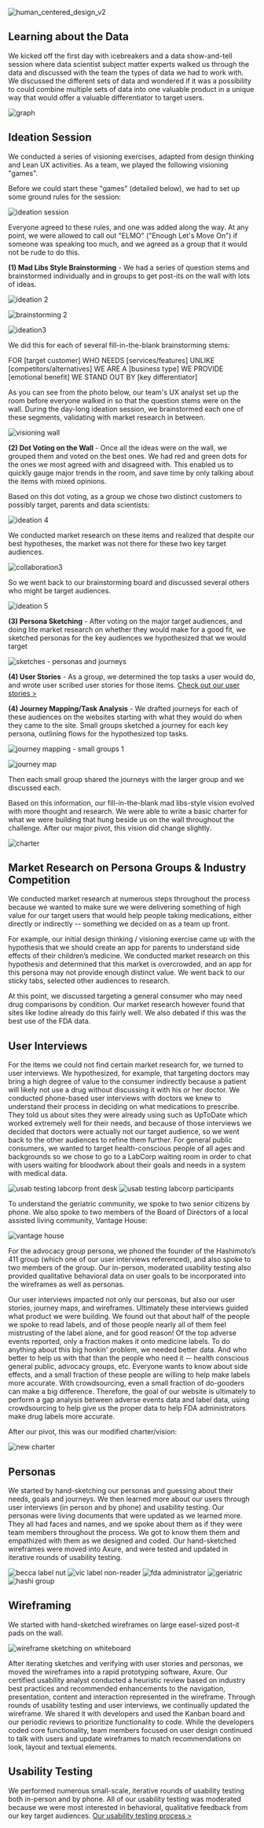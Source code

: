![human_centered_design_v2](https://cloud.githubusercontent.com/assets/13038047/8524024/756c6eac-23c6-11e5-9319-0fc5a4a6e278.png)

## Learning about the Data
We kicked off the first day with icebreakers and a data show-and-tell session where data scientist subject matter experts walked us through the data and discussed with the team the types of data we had to work with. We discussed the different sets of data and wondered if it was a possibility to could combine multiple sets of data into one valuable product in a unique way that would offer a valuable differentiator to target users. 

![graph](https://cloud.githubusercontent.com/assets/13038047/8505206/dfd97a8e-21ad-11e5-9f78-3177b87dc6f9.JPG)

## Ideation Session
We conducted a series of visioning exercises, adapted from design thinking and Lean UX activities. As a team, we played the following visioning "games".

Before we could start these "games" (detailed below), we had to set up some ground rules for the session:

![ideation session](https://cloud.githubusercontent.com/assets/12210285/8508147/a4b4bf2e-2232-11e5-81b8-6aaf4450fef3.JPG)


Everyone agreed to these rules, and one was added along the way. At any point, we were allowed to call out "ELMO" ("Enough Let's Move On") if someone was speaking too much, and we agreed as a group that it would not be rude to do this. 

**(1) Mad Libs Style Brainstorming** - We had a series of question stems and brainstormed individually and in groups to get post-its on the wall with lots of ideas. 

![ideation 2](https://cloud.githubusercontent.com/assets/12210285/8508149/a4b7c7b4-2232-11e5-892a-9c81726556f4.JPG)

![brainstorming 2](https://cloud.githubusercontent.com/assets/13038047/8505233/8b0afde2-21ae-11e5-866c-7f7d9f037f03.JPG)

![ideation3](https://cloud.githubusercontent.com/assets/12210285/8508146/a4b312e6-2232-11e5-883a-7611804028cb.JPG)

We did this for each of several fill-in-the-blank brainstorming stems:

FOR [target customer]
WHO NEEDS [services/features]
UNLIKE [competitors/alternatives]
WE ARE A [business type]
WE PROVIDE [emotional benefit]
WE STAND OUT BY [key differentiator]

As you can see from the photo below, our team's UX analyst set up the room before everyone walked in so that the question stems were on the wall. During the day-long ideation session, we brainstormed each one of these segments, validating with market research in between.

![visioning wall](https://cloud.githubusercontent.com/assets/13038047/8505271/8c43fcda-21af-11e5-9e4d-dfd8700bfbcf.JPG)

**(2) Dot Voting on the Wall** - Once all the ideas were on the wall, we grouped them and voted on the best ones. We had red and green dots for the ones we most agreed with and disagreed with. This enabled us to quickly gauge major trends in the room, and save time by only talking about the items with mixed opinions.  

Based on this dot voting, as a group we chose two distinct customers to possibly target, parents and data scientists:

![ideation 4](https://cloud.githubusercontent.com/assets/12210285/8508145/a4b28088-2232-11e5-9233-1de82a6c7007.JPG)

We conducted market research on these items and realized that despite our best hypotheses, the market was not there for these two key target audiences.

![collaboration3](https://cloud.githubusercontent.com/assets/13038047/8505255/0c397b50-21af-11e5-9968-a7823556772f.JPG) 

So we went back to our brainstorming board and discussed several others who might be target audiences.

![ideation 5](https://cloud.githubusercontent.com/assets/12210285/8508148/a4b49e2c-2232-11e5-8fa6-949ab24a3013.JPG)

**(3) Persona Sketching** - After voting on the major target audiences, and doing lite market research on whether they would make for a good fit, we sketched personas for the key audiences we hypothesized that we would target

![sketches - personas and journeys](https://cloud.githubusercontent.com/assets/13038047/8505327/d15cd764-21b0-11e5-8888-719859e45a1c.JPG)

**(4) User Stories** - As a group, we determined the top tasks a user would do, and wrote user scribed user stories for those items. [Check out our user stories >](https://github.com/booz-allen-agile-delivery/ads-final/wiki/User-Stories)

**(4) Journey Mapping/Task Analysis** - We drafted journeys for each of these audiences on the websites starting with what they would do when they came to the site. Small groups sketched a journey for each key persona, outlining flows for the hypothesized top tasks. 

![journey mapping - small groups 1](https://cloud.githubusercontent.com/assets/13038047/8505343/260e22f4-21b1-11e5-9f6c-f9cd75b9bae2.JPG)

![journey map](https://cloud.githubusercontent.com/assets/12210285/8508144/a4b15794-2232-11e5-88b2-a32364c3bfe7.JPG)

Then each small group shared the journeys with the larger group and we discussed each.


Based on this information, our fill-in-the-blank mad libs-style vision evolved with more thought and research. We were able to write a basic charter for what we were building that hung beside us on the wall throughout the challenge. After our major pivot, this vision did change slightly.

![charter](https://cloud.githubusercontent.com/assets/12210285/8508200/13a6bc32-2235-11e5-8696-b471052030e7.JPG)

## Market Research on Persona Groups & Industry Competition 
We conducted market research at numerous steps throughout the process because we wanted to make sure we were delivering something of high value for our target users that would help people taking medications, either directly or indirectly -- something we decided on as a team up front.

For example, our initial design thinking / visioning exercise came up with the hypothesis that we should create an app for parents to understand side effects of their children’s medicine. We conducted market research on this hypothesis and determined that this market is overcrowded, and an app for this persona may not provide enough distinct value. We went back to our sticky tabs, selected other audiences to research. 

At this point, we discussed targeting a general consumer who may need drug comparisons by condition. Our market research however found that sites like Iodine already do this fairly well. We also debated if this was the best use of the FDA data.

## User Interviews
For the items we could not find certain market research for, we turned to user interviews. We hypothesized, for example, that targeting doctors may bring a high degree of value to the consumer indirectly because a patient will likely not use a drug without discussing it with his or her doctor.  We conducted phone-based user interviews with doctors we knew to understand their process in deciding on what medications to prescribe.  They told us about sites they were already using such as UpToDate which worked extremely well for their needs, and because of those interviews we decided that doctors were actually not our target audience, so we went back to the other audiences to refine them further. For general public consumers, we wanted to target health-conscious people of all ages and backgrounds so we chose to go to a LabCorp waiting room in order to chat with users waiting for bloodwork about their goals and needs in a system with medical data. 

![usab testing labcorp front desk](https://cloud.githubusercontent.com/assets/13038047/8505393/fbc73c6e-21b1-11e5-9c84-61767058d0bc.jpg)
![usab testing labcorp participants](https://cloud.githubusercontent.com/assets/13038047/8505394/fbd0f632-21b1-11e5-9089-dd816cc66fe7.jpg)

To understand the geriatric community, we spoke to two senior citizens by phone. We also spoke to two members of the Board of Directors of a local assisted living community, Vantage House: 

![vantage house](https://cloud.githubusercontent.com/assets/13038047/8505405/7ac43ca6-21b2-11e5-835c-a2ff2307e5f5.jpg)

For the advocacy group persona, we phoned the founder of the Hashimoto’s 411 group (which one of our user interviews referenced), and also spoke to two members of the group. Our in-person, moderated usability testing also provided qualitative behavioral data on user goals to be incorporated into the wireframes as well as personas. 

Our user interviews impacted not only our personas, but also our user stories, journey maps, and wireframes. Ultimately these interviews guided what product we were building. We found out that about half of the people we spoke to read labels, and of those people nearly all of them feel mistrusting of the label alone, and for good reason!  Of the top adverse events reported, only a fraction makes it onto medicine labels. To do anything about this big honkin' problem, we needed better data.  And who better to help us with that than the people who need it -- health conscious general public, advocacy groups, etc. Everyone wants to know about side effects, and a small fraction of these people are willing to help make labels more accurate. With crowdsourcing, even a small fraction of do-gooders can make a big difference. Therefore, the goal of our website is ultimately to perform a gap analysis between adverse events data and label data, using crowdsourcing to help give us the proper data to help FDA administrators make drug labels more accurate. 

After our pivot, this was our modified charter/vision:

![new charter](https://cloud.githubusercontent.com/assets/13038047/8523875/cab6e78a-23c5-11e5-9ea9-da42d552f1e9.jpg)

## Personas
We started by hand-sketching our personas and guessing about their needs, goals and journeys. We then learned more about our users through user interviews (in person and by phone) and usability testing. Our personas were living documents that were updated as we learned more. They all had faces and names, and we spoke about them as if they were team members throughout the process. We got to know them them and empathized with them as we designed and coded. Our hand-sketched wireframes were moved into Axure, and were tested and updated in iterative rounds of usability testing.

![becca label nut](https://cloud.githubusercontent.com/assets/13038047/8523872/cab0639c-23c5-11e5-8a7d-766dc982b916.png)
![vic label non-reader](https://cloud.githubusercontent.com/assets/13038047/8523870/caaec96a-23c5-11e5-9196-cdb030f3f400.png)
![fda administrator](https://cloud.githubusercontent.com/assets/13038047/8523874/cab36376-23c5-11e5-8de6-bce8922311c2.png)
![geriatric](https://cloud.githubusercontent.com/assets/13038047/8523871/cab06158-23c5-11e5-9964-a87430e83808.png)
![hashi group](https://cloud.githubusercontent.com/assets/13038047/8523873/cab1520c-23c5-11e5-9775-abe97bbb01cf.png)

## Wireframing
We started with hand-sketched wireframes on large easel-sized post-it pads on the wall.  

![wireframe sketching on whiteboard](https://cloud.githubusercontent.com/assets/13038047/8505414/ca549d24-21b2-11e5-8f31-c2ff64edec85.jpg)

After iterating sketches and verifying with user stories and personas, we moved the wireframes into a rapid prototyping software, Axure. Our certified usability analyst conducted a heuristic review based on industry best practices and recommended enhancements to the navigation, presentation, content and interaction represented in the wireframe. Through rounds of usability testing and user interviews, we continually updated the wireframe. We shared it with developers and used the Kanban board and our periodic reviews to prioritize functionality to code. While the developers coded core functionality, team members focused on user design continued to talk with users and update wireframes to match recommendations on look, layout and textual elements. 

## Usability Testing
We performed numerous small-scale, iterative rounds of usability testing both in-person and by phone. All of our usability testing was moderated because we were most interested in behavioral, qualitative feedback from our key target audiences. [Our usability testing process >](https://github.com/booz-allen-agile-delivery/ads-final/blob/development/documentation/Usability-Testing.md)
